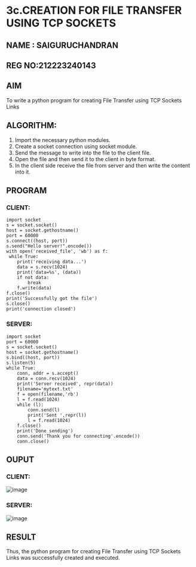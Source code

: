 # 3c.CREATION FOR FILE TRANSFER USING TCP SOCKETS
## NAME : SAIGURUCHANDRAN
## REG NO:212223240143
## AIM
To write a python program for creating File Transfer using TCP Sockets Links
## ALGORITHM:
1. Import the necessary python modules.
2. Create a socket connection using socket module.
3. Send the message to write into the file to the client file.
4. Open the file and then send it to the client in byte format.
5. In the client side receive the file from server and then write the content into it.
## PROGRAM
### CLIENT:
```
import socket
s = socket.socket()
host = socket.gethostname()
port = 60000
s.connect((host, port))
s.send("Hello server!".encode())
with open('received_file', 'wb') as f:
 while True:
    print('receiving data...')
    data = s.recv(1024)
    print('data=%s', (data))
    if not data:
        break
    f.write(data)
f.close()
print('Successfully got the file')
s.close()
print('connection closed')
```
### SERVER:
```
import socket 
port = 60000 
s = socket.socket() 
host = socket.gethostname() 
s.bind((host, port)) 
s.listen(5) 
while True:
    conn, addr = s.accept() 
    data = conn.recv(1024)
    print('Server received', repr(data))
    filename='mytext.txt'
    f = open(filename,'rb')
    l = f.read(1024)
    while (l):
        conn.send(l)
        print('Sent ',repr(l))
        l = f.read(1024)
    f.close()
    print('Done sending')
    conn.send('Thank you for connecting'.encode())
    conn.close()
```
## OUPUT
### CLIENT:
![image](https://github.com/AshwinKumar-Saveetha/3c.FILE_TRANSFER_USING_TCP_SOCKETS/assets/155129814/620a56e9-d20f-4ed5-b0e1-9b7e2119c39a)

### SERVER:
![image](https://github.com/AshwinKumar-Saveetha/3c.FILE_TRANSFER_USING_TCP_SOCKETS/assets/155129814/60e1cdd2-65b6-492c-93af-c3fa2e298273)
## RESULT
Thus, the python program for creating File Transfer using TCP Sockets Links was 
successfully created and executed.
